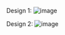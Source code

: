 Design 1: ![image](https://github.com/oriyana/it218003-final/assets/124197097/a18aa2d9-bf57-4e03-994b-6de39ffd457a)

Design 2: ![image](https://github.com/oriyana/it218003-final/assets/124197097/fa4a4b9e-4936-48c6-94e4-c057f1654fa0)
